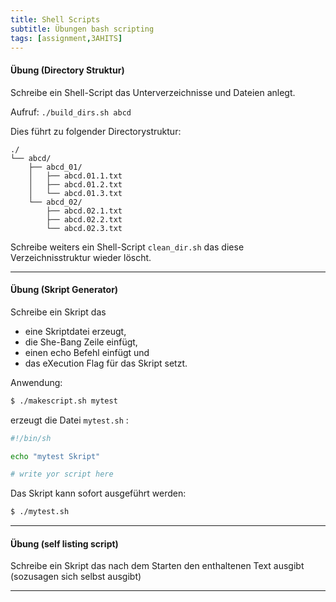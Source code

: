 ```yaml
---
title: Shell Scripts
subtitle: Übungen bash scripting
tags: [assignment,3AHITS]
---
```


#### Übung (Directory Struktur)

Schreibe ein Shell-Script das Unterverzeichnisse und Dateien anlegt.

Aufruf:  `./build_dirs.sh abcd`

Dies führt zu folgender Directorystruktur:

```
./
└── abcd/
    ├── abcd_01/
    │   ├── abcd.01.1.txt
    │   ├── abcd.01.2.txt
    │   └── abcd.01.3.txt
    └── abcd_02/
        ├── abcd.02.1.txt
        ├── abcd.02.2.txt
        └── abcd.02.3.txt
```

Schreibe weiters ein Shell-Script `clean_dir.sh` das diese Verzeichnisstruktur wieder löscht.

---

#### Übung (Skript Generator)

Schreibe ein Skript das 

- eine Skriptdatei erzeugt, 
- die She-Bang Zeile einfügt, 
- einen echo Befehl einfügt und 
- das eXecution Flag für das Skript setzt.

Anwendung:

```sh
$ ./makescript.sh mytest
```

erzeugt die Datei `mytest.sh` :

```sh
#!/bin/sh

echo "mytest Skript"

# write yor script here

```

Das Skript kann sofort ausgeführt werden:

```sh
$ ./mytest.sh
```

---

#### Übung (self listing script)

Schreibe ein Skript das nach dem Starten den enthaltenen Text ausgibt (sozusagen sich selbst ausgibt)

---

